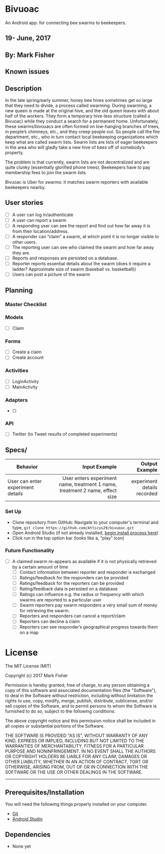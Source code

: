 # Bivuoac
An Android app. for connecting bee swarms to beekeepers.

## 19- June, 2017

## By: Mark Fisher

## Known issues

## Description

In the late spring/early summer, honey bee hives sometimes get so large that they need to divide, a process called swarming. During swarming, a new queen is made at the original hive, and the old queen leaves with about half of the workers. They form a temporary hive-less structure (called a Bivuoac) while they conduct a search for a permanent home. Unfortunately, these swarms/bivouacs are often formed on low-hanging branches of trees, in people’s chimneys, etc., and they creep people out. So people call the fire department, etc., who in turn contact local beekeeping organizations which keep what are called swarm lists. Swarm lists are lists of eager beekeepers in the area who will gladly take a new hive of bees off of somebody’s property.

The problem is that currently, swarm lists are not decentralized and are quite clunky (essentially glorified phone trees). Beekeepers have to pay membership fees to join the swarm lists.

Bivuoac is Uber for swarms: it matches swarm reporters with available beekeepers nearby.

## User stories
- [ ] A user can log in/authenticate
- [ ] A user can report a swarm
- [ ] A responding user can see the report and find out how far away it is from their location/address.
- [ ] A responder can “claim” a swarm, at which point it is no longer visible to other users.
- [ ] The reporting user can see who claimed the swarm and how far away they are.
- [ ] Reports and responses are persisted on a database.
- [ ] Reporter reports essential details about the swarm (does it require a ladder? Approximate size of swarm (baseball vs. basketball))
- [ ] Users can post a picture of the swarm
## Planning

### Master Checklist


### Models
- [ ] Claim


### Forms
- [ ] Create a claim
- [ ] Create account

### Activities
- [ ] LoginActivity
- [ ] MainActivity

### Adapters
- [ ]

### API
- [ ] Twitter (to Tweet results of completed experiments)

## Specs/
| Behavior                   | Input Example     | Output Example    |
| -------------------------- | -----------------:| -----------------:|
|User can enter experiment details|User enters experiment name, treatment 1 name, treatment 2 name, effect size|experiment details recorded|

### Set Up

* Clone repository from GitHub: Navigate to your computer's terminal and type, `git clone https://github.com/Atticus29/bivuoac.git`
* Open Android Studio (if not already installed, [begin install process here](https://developer.android.com/studio/index.html))
* Click run in the top option bar (looks like a, "play" icon)

### Future Functionality
- [ ] A claimed swarm re-appears as available if it is not physically retrieved by a certain amount of time
	- [ ] Contact information between reporter and responder is exchanged
	- [ ] Ratings/feedback for the responders can be provided
	- [ ] Ratings/feedback for the reporters can be provided
	- [ ] Rating/feedback data is persisted on a database
	- [ ] Ratings can influence e.g. the radius or frequency with which swarms are reported to a particular user
	- [ ] Swarm reporters pay swarm responders a very small sum of money for retrieving the swarm.
	- [ ] Reporters and responders can cancel a report/claim
	- [ ] Reporters can decline a claim
	- [ ] Reporters can see responder’s geographical progress towards them on a map

# License

The MIT License (MIT)

Copyright (c) 2017 Mark Fisher

Permission is hereby granted, free of charge, to any person obtaining a copy
of this software and associated documentation files (the "Software"), to deal
in the Software without restriction, including without limitation the rights
to use, copy, modify, merge, publish, distribute, sublicense, and/or sell
copies of the Software, and to permit persons to whom the Software is
furnished to do so, subject to the following conditions:

The above copyright notice and this permission notice shall be included in
all copies or substantial portions of the Software.

THE SOFTWARE IS PROVIDED "AS IS", WITHOUT WARRANTY OF ANY KIND, EXPRESS OR
IMPLIED, INCLUDING BUT NOT LIMITED TO THE WARRANTIES OF MERCHANTABILITY,
FITNESS FOR A PARTICULAR PURPOSE AND NONINFRINGEMENT.  IN NO EVENT SHALL THE
AUTHORS OR COPYRIGHT HOLDERS BE LIABLE FOR ANY CLAIM, DAMAGES OR OTHER
LIABILITY, WHETHER IN AN ACTION OF CONTRACT, TORT OR OTHERWISE, ARISING FROM,
OUT OF OR IN CONNECTION WITH THE SOFTWARE OR THE USE OR OTHER DEALINGS IN
THE SOFTWARE.

---

## Prerequisites/Installation

You will need the following things properly installed on your computer.

* [Git](https://git-scm.com/)
* [Android Studio](https://developer.android.com/studio/index.html)

## Dependencies
* None yet
